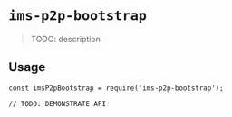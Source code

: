 # `ims-p2p-bootstrap`

> TODO: description

## Usage

```
const imsP2pBootstrap = require('ims-p2p-bootstrap');

// TODO: DEMONSTRATE API
```
